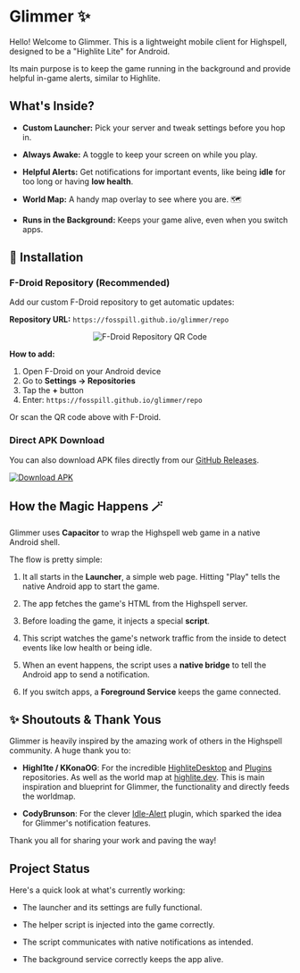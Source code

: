 # Glimmer ✨

Hello! Welcome to Glimmer. This is a lightweight mobile client for Highspell, designed to be a "Highlite Lite" for Android.

Its main purpose is to keep the game running in the background and provide helpful in-game alerts, similar to Highlite.

## What's Inside?

*   **Custom Launcher:** Pick your server and tweak settings before you hop in.
    
*   **Always Awake:** A toggle to keep your screen on while you play.
    
*   **Helpful Alerts:** Get notifications for important events, like being **idle** for too long or having **low health**.
    
*   **World Map:** A handy map overlay to see where you are. 🗺️
    
*   **Runs in the Background:** Keeps your game alive, even when you switch apps.


## 📱 Installation

### F-Droid Repository (Recommended)

Add our custom F-Droid repository to get automatic updates:

**Repository URL:** `https://fosspill.github.io/glimmer/repo`

<p align="center">
  <img src="https://api.qrserver.com/v1/create-qr-code/?size=200x200&data=https://fosspill.github.io/glimmer/repo" alt="F-Droid Repository QR Code" />
</p>

**How to add:**
1. Open F-Droid on your Android device
2. Go to **Settings → Repositories** 
3. Tap the **+** button
4. Enter: `https://fosspill.github.io/glimmer/repo`

Or scan the QR code above with F-Droid.

### Direct APK Download

You can also download APK files directly from our [GitHub Releases](https://github.com/fosspill/glimmer/releases/latest).

[![Download APK](https://img.shields.io/github/v/release/fosspill/glimmer?label=Download%20APK&style=for-the-badge&logo=android&logoColor=white&color=3DDC84)](https://github.com/fosspill/glimmer/releases/latest)
    

## How the Magic Happens 🪄

Glimmer uses  **Capacitor** to wrap the Highspell web game in a native Android shell.

The flow is pretty simple:

1.  It all starts in the **Launcher**, a simple web page. Hitting "Play" tells the native Android app to start the game.
    
2.  The app fetches the game's HTML from the Highspell server.
    
3.  Before loading the game, it injects a special **script**.
    
4.  This script watches the game's network traffic from the inside to detect events like low health or being idle.
    
5.  When an event happens, the script uses a **native bridge** to tell the Android app to send a notification.
    
6.  If you switch apps, a **Foreground Service** keeps the game connected.
    

## ✨ Shoutouts & Thank Yous

Glimmer is heavily inspired by the amazing work of others in the Highspell community. A huge thank you to:

*   **Highl1te / KKonaOG**: For the incredible [HighliteDesktop](https://github.com/Highl1te/HighliteDesktop/) and  [Plugins](https://github.com/Highl1te/Plugins) repositories. As well as the world map at [highlite.dev](https://highlite.dev). This is main inspiration and blueprint for Glimmer, the functionality and directly feeds the worldmap.
    
*   **CodyBrunson**: For the clever [Idle-Alert](https://github.com/CodyBrunson/Idle-Alert) plugin, which sparked the idea for Glimmer's notification features.
    
Thank you all for sharing your work and paving the way!


## Project Status

Here's a quick look at what's currently working:

*   The launcher and its settings are fully functional.
    
*   The helper script is injected into the game correctly.
    
*   The script communicates with native notifications as intended.
    
*   The background service correctly keeps the app alive.

